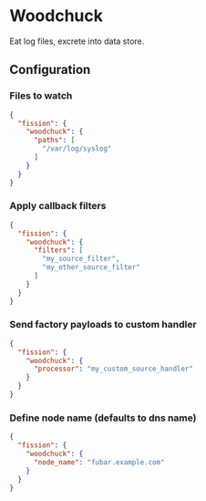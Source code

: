 # Woodchuck

Eat log files, excrete into data store.

## Configuration

### Files to watch

```json
{
  "fission": {
    "woodchuck": {
      "paths": [
        "/var/log/syslog"
      ]
    }
  }
}
```

### Apply callback filters

```json
{
  "fission": {
    "woodchuck": {
      "filters": [
        "my_source_filter",
        "my_other_source_filter"
      ]
    }
  }
}
```

### Send factory payloads to custom handler

```json
{
  "fission": {
    "woodchuck": {
      "processor": "my_custom_source_handler"
    }
  }
}
```

### Define node name (defaults to dns name)

```json
{
  "fission": {
    "woodchuck": {
      "node_name": "fubar.example.com"
    }
  }
}
```